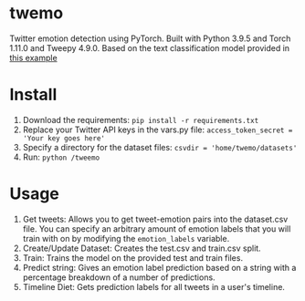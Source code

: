 # twemo
Twitter emotion detection using PyTorch. Built with Python 3.9.5 and Torch 1.11.0 and Tweepy 4.9.0. Based on the text classification model provided in [this example](https://pytorch.org/tutorials/beginner/text_sentiment_ngrams_tutorial.html)
# Install
1. Download the requirements:
	`pip install -r requirements.txt`
2. Replace your Twitter API keys in the vars.py file:
	`access_token_secret = 'Your key goes here'`
3. Specify a directory for the dataset files:
	`csvdir = 'home/twemo/datasets'`
4. Run:
	`python /tweemo`
# Usage
1. Get tweets:
Allows you to get tweet-emotion pairs into the dataset.csv file. You can specify an arbitrary amount of emotion labels that you will train with on by modifying the `emotion_labels` variable.
2. Create/Update Dataset:
Creates the test.csv and train.csv split.
3. Train:
Trains the model on the provided test and train files.
4. Predict string:
Gives an emotion label prediction based on a string with a percentage breakdown of a number of predictions.
5. Timeline Diet:
Gets prediction labels for all tweets in a user's timeline.
